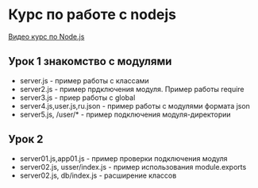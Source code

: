 # Курс по работе с nodejs
[Видео курс по Node.js](https://www.youtube.com/watch?v=g740J-RyoR4&list=PLsuEohlthXdkRSxJTkmTstWKHgBHsd3Dx)
## Урок 1 знакомство с модулями

* server.js - пример работы с классами 
* server2.js - пример прдключения модуля. Пример работы require 
* server3.js - приер работы с global
* server4.js,user.js,ru.json - пример работы с модулями формата json
* server5.js, /user/* - пример подключения модуля-директории

## Урок 2

* server01.js,app01.js - пример проверки подключения модуля
* server02.js, usser/index.js - пример использования module.exports
* server02.js, db/index.js  - расширение классов
